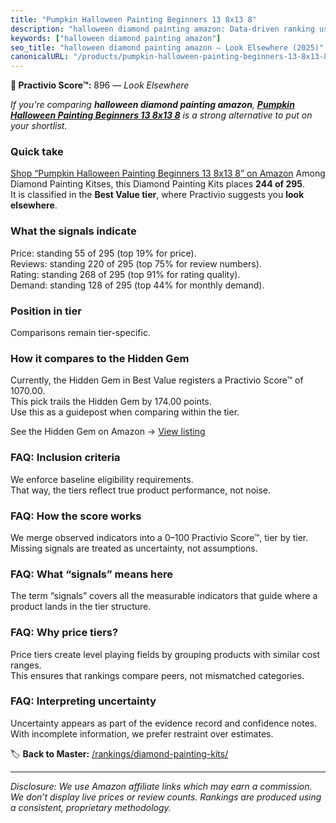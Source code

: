 ```yaml
---
title: "Pumpkin Halloween Painting Beginners 13 8x13 8"
description: "halloween diamond painting amazon: Data-driven ranking using the Practivio Score™. Positioned by quality, value, demand, findability, momentum."
keywords: ["halloween diamond painting amazon"]
seo_title: "halloween diamond painting amazon — Look Elsewhere (2025)"
canonicalURL: "/products/pumpkin-halloween-painting-beginners-13-8x13-8-B0F65YBVXW/"
---
```


**🚫 Practivio Score™:** 896 — _Look Elsewhere_


*If you're comparing **halloween diamond painting amazon**, **[Pumpkin Halloween Painting Beginners 13 8x13 8](https://www.amazon.com/dp/B0F65YBVXW?tag=practivio-20)** is a strong alternative to put on your shortlist.*
### Quick take
[Shop “Pumpkin Halloween Painting Beginners 13 8x13 8” on Amazon](https://www.amazon.com/dp/B0F65YBVXW?tag=practivio-20)
Among Diamond Painting Kitses, this Diamond Painting Kits places **244 of 295**.  
It is classified in the **Best Value tier**, where Practivio suggests you **look elsewhere**.

### What the signals indicate
Price: standing 55 of 295 (top 19% for price).  
Reviews: standing 220 of 295 (top 75% for review numbers).  
Rating: standing 268 of 295 (top 91% for rating quality).  
Demand: standing 128 of 295 (top 44% for monthly demand).

### Position in tier
Comparisons remain tier-specific.

### How it compares to the Hidden Gem
Currently, the Hidden Gem in Best Value registers a Practivio Score™ of 1070.00.  
This pick trails the Hidden Gem by 174.00 points.  
Use this as a guidepost when comparing within the tier.  

See the Hidden Gem on Amazon → [View listing](https://www.amazon.com/dp/B09FF26874?tag=practivio-20)

### FAQ: Inclusion criteria
We enforce baseline eligibility requirements.  
That way, the tiers reflect true product performance, not noise.

### FAQ: How the score works
We merge observed indicators into a 0–100 Practivio Score™, tier by tier.  
Missing signals are treated as uncertainty, not assumptions.

### FAQ: What “signals” means here
The term “signals” covers all the measurable indicators that guide where a product lands in the tier structure.

### FAQ: Why price tiers?
Price tiers create level playing fields by grouping products with similar cost ranges.  
This ensures that rankings compare peers, not mismatched categories.

### FAQ: Interpreting uncertainty
Uncertainty appears as part of the evidence record and confidence notes.  
With incomplete information, we prefer restraint over estimates.


🏷️ **Back to Master:** [/rankings/diamond-painting-kits/](/rankings/diamond-painting-kits/)

---
_Disclosure: We use Amazon affiliate links which may earn a commission. We don’t display live prices or review counts. Rankings are produced using a consistent, proprietary methodology._
